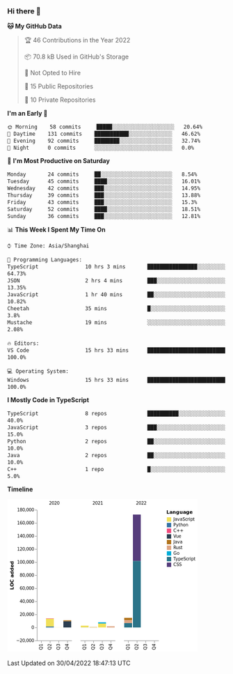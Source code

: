 ### Hi there 👋

<!--START_SECTION:waka-->
**🐱 My GitHub Data** 

> 🏆 46 Contributions in the Year 2022
 > 
> 📦 70.8 kB Used in GitHub's Storage 
 > 
> 🚫 Not Opted to Hire
 > 
> 📜 15 Public Repositories 
 > 
> 🔑 10 Private Repositories  
 > 
**I'm an Early 🐤** 

```text
🌞 Morning    58 commits     █████░░░░░░░░░░░░░░░░░░░░   20.64% 
🌆 Daytime    131 commits    ███████████░░░░░░░░░░░░░░   46.62% 
🌃 Evening    92 commits     ████████░░░░░░░░░░░░░░░░░   32.74% 
🌙 Night      0 commits      ░░░░░░░░░░░░░░░░░░░░░░░░░   0.0%

```
📅 **I'm Most Productive on Saturday** 

```text
Monday       24 commits     ██░░░░░░░░░░░░░░░░░░░░░░░   8.54% 
Tuesday      45 commits     ████░░░░░░░░░░░░░░░░░░░░░   16.01% 
Wednesday    42 commits     ███░░░░░░░░░░░░░░░░░░░░░░   14.95% 
Thursday     39 commits     ███░░░░░░░░░░░░░░░░░░░░░░   13.88% 
Friday       43 commits     ███░░░░░░░░░░░░░░░░░░░░░░   15.3% 
Saturday     52 commits     ████░░░░░░░░░░░░░░░░░░░░░   18.51% 
Sunday       36 commits     ███░░░░░░░░░░░░░░░░░░░░░░   12.81%

```


📊 **This Week I Spent My Time On** 

```text
⌚︎ Time Zone: Asia/Shanghai

💬 Programming Languages: 
TypeScript               10 hrs 3 mins       ████████████████░░░░░░░░░   64.73% 
JSON                     2 hrs 4 mins        ███░░░░░░░░░░░░░░░░░░░░░░   13.35% 
JavaScript               1 hr 40 mins        ██░░░░░░░░░░░░░░░░░░░░░░░   10.82% 
Cheetah                  35 mins             █░░░░░░░░░░░░░░░░░░░░░░░░   3.8% 
Mustache                 19 mins             ░░░░░░░░░░░░░░░░░░░░░░░░░   2.08%

🔥 Editors: 
VS Code                  15 hrs 33 mins      █████████████████████████   100.0%

💻 Operating System: 
Windows                  15 hrs 33 mins      █████████████████████████   100.0%

```

**I Mostly Code in TypeScript** 

```text
TypeScript               8 repos             ██████████░░░░░░░░░░░░░░░   40.0% 
JavaScript               3 repos             ███░░░░░░░░░░░░░░░░░░░░░░   15.0% 
Python                   2 repos             ██░░░░░░░░░░░░░░░░░░░░░░░   10.0% 
Java                     2 repos             ██░░░░░░░░░░░░░░░░░░░░░░░   10.0% 
C++                      1 repo              █░░░░░░░░░░░░░░░░░░░░░░░░   5.0%

```


**Timeline**

![Chart not found](https://raw.githubusercontent.com/rexcape/rexcape/main/charts/bar_graph.png) 


 Last Updated on 30/04/2022 18:47:13 UTC
<!--END_SECTION:waka-->

<!--
**rexcape/rexcape** is a ✨ _special_ ✨ repository because its `README.md` (this file) appears on your GitHub profile.

Here are some ideas to get you started:

- 🔭 I’m currently working on ...
- 🌱 I’m currently learning ...
- 👯 I’m looking to collaborate on ...
- 🤔 I’m looking for help with ...
- 💬 Ask me about ...
- 📫 How to reach me: ...
- 😄 Pronouns: ...
- ⚡ Fun fact: ...
-->

